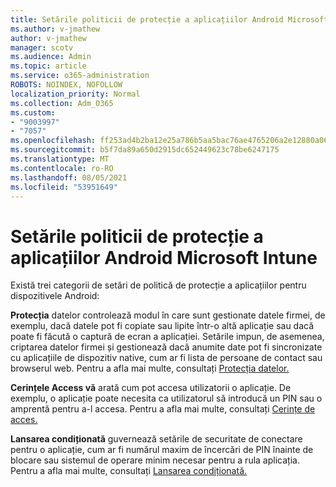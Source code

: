 ```yaml
---
title: Setările politicii de protecție a aplicațiilor Android Microsoft Intune
ms.author: v-jmathew
author: v-jmathew
manager: scotv
ms.audience: Admin
ms.topic: article
ms.service: o365-administration
ROBOTS: NOINDEX, NOFOLLOW
localization_priority: Normal
ms.collection: Adm_O365
ms.custom:
- "9003997"
- "7057"
ms.openlocfilehash: ff253ad4b2ba12e25a786b5aa5bac76ae4765206a2e12880a0673ce5fcbf30c2
ms.sourcegitcommit: b5f7da89a650d2915dc652449623c78be6247175
ms.translationtype: MT
ms.contentlocale: ro-RO
ms.lasthandoff: 08/05/2021
ms.locfileid: "53951649"
---
```

# <a name="android-app-protection-policy-settings-in-microsoft-intune"></a>Setările politicii de protecție a aplicațiilor Android Microsoft Intune

Există trei categorii de setări de politică de protecție a aplicațiilor pentru dispozitivele Android:

**Protecția** datelor controlează modul în care sunt gestionate datele firmei, de exemplu, dacă datele pot fi copiate sau lipite într-o altă aplicație sau dacă poate fi făcută o captură de ecran a aplicației. Setările impun, de asemenea, criptarea datelor firmei și gestionează dacă anumite date pot fi sincronizate cu aplicațiile de dispozitiv native, cum ar fi lista de persoane de contact sau browserul web. Pentru a afla mai multe, consultați [Protecția datelor.](https://go.microsoft.com/fwlink/?linkid=2135259)

**Cerințele Access vă** arată cum pot accesa utilizatorii o aplicație. De exemplu, o aplicație poate necesita ca utilizatorul să introducă un PIN sau o amprentă pentru a-l accesa. Pentru a afla mai multe, consultați [Cerințe de acces.](https://go.microsoft.com/fwlink/?linkid=2135260)

**Lansarea condiționată** guvernează setările de securitate de conectare pentru o aplicație, cum ar fi numărul maxim de încercări de PIN înainte de blocare sau sistemul de operare minim necesar pentru a rula aplicația. Pentru a afla mai multe, consultați [Lansarea condiționată.](https://go.microsoft.com/fwlink/?linkid=2135507)
